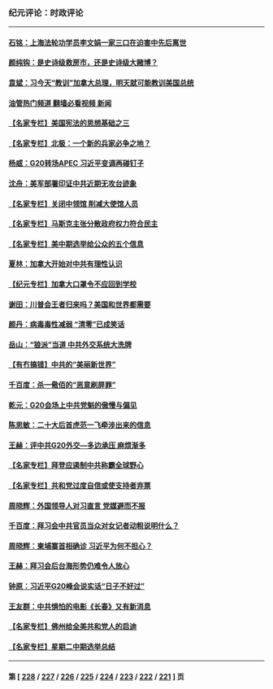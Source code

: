 ### 纪元评论：时政评论
---
#### [石铭：上海法轮功学员李文娟一家三口在迫害中先后离世](../../pages/nsc1025/n13869025.md?11200330) 
#### [颜纯钩：是史诗级救房市，还是史诗级大赌博？](../../pages/nsc1025/n13868940.md?11200330) 
#### [袁斌：习今天“教训”加拿大总理，明天就可能教训美国总统](../../pages/nsc1025/n13868805.md?11200330) 
#### [油管热门频道 翻墙必看视频 新闻](ok?11200330)
#### [【名家专栏】美国宪法的思想基础之三](../../pages/nsc1025/n13868641.md?11200330) 
#### [【名家专栏】北极：一个新的兵家必争之地？](../../pages/nsc1025/n13865685.md?11200330) 
#### [杨威：G20转场APEC 习近平变调再碰钉子](../../pages/nsc1025/n13868132.md?11200330) 
#### [沈舟：美军部署印证中共近期无攻台迹象](../../pages/nsc1025/n13867350.md?11200330) 
#### [【名家专栏】关闭中领馆 削减大使馆人员](../../pages/nsc1025/n13867851.md?11200330) 
#### [【名家专栏】马斯克主张分散政府权力符合民主](../../pages/nsc1025/n13867872.md?11200330) 
#### [【名家专栏】美中期选举给公众的五个信息](../../pages/nsc1025/n13867880.md?11200330) 
#### [夏林：加拿大开始对中共有理性认识](../../pages/nsc1025/n13868041.md?11200330) 
#### [【纪元专栏】加拿大口罩令不应回到学校](../../pages/nsc1025/n13868036.md?11200330) 
#### [谢田：川普会王者归来吗？美国和世界都需要](../../pages/nsc1025/n13868012.md?11200330) 
#### [颜丹：病毒毒性减弱 “清零”已成笑话](../../pages/nsc1025/n13867962.md?11200330) 
#### [岳山：“狼派”当道 中共外交系统大洗牌](../../pages/nsc1025/n13867772.md?11200330) 
#### [【有冇搞错】中共的“美丽新世界”](../../pages/nsc1025/n13867722.md?11200330) 
#### [千百度：杀一儆佰的“恶意刷屏罪”](../../pages/nsc1025/n13867721.md?11200330) 
#### [乾元：G20会场上中共党魁的傲慢与偏见](../../pages/nsc1025/n13867688.md?11200330) 
#### [陈思敏：二十大后首虎范一飞牵涉出来的信息](../../pages/nsc1025/n13867649.md?11200330) 
#### [王赫：评中共G20外交—多边承压 麻烦渐多](../../pages/nsc1025/n13867475.md?11200330) 
#### [【名家专栏】拜登应遏制中共称霸全球野心](../../pages/nsc1025/n13867096.md?11200330) 
#### [【名家专栏】共和党过度自信或使支持者弃票](../../pages/nsc1025/n13867120.md?11200330) 
#### [周晓辉：外国领导人对习直言 党媒避而不报](../../pages/nsc1025/n13867233.md?11200330) 
#### [千百度：拜习会中共官员当众对女记者动粗说明什么？](../../pages/nsc1025/n13866801.md?11200330) 
#### [周晓辉：柬埔寨首相确诊 习近平为何不担心？](../../pages/nsc1025/n13866538.md?11200330) 
#### [王赫：拜习会后台海形势仍难令人放心](../../pages/nsc1025/n13866541.md?11200330) 
#### [钟原：习近平G20峰会说实话“日子不好过”](../../pages/nsc1025/n13866690.md?11200330) 
#### [王友群：中共惧怕的电影《长春》又有新消息](../../pages/nsc1025/n13866625.md?11200330) 
#### [【名家专栏】佛州给全美共和党人的启迪](../../pages/nsc1025/n13865663.md?11200330) 
#### [【名家专栏】星期二中期选举总结](../../pages/nsc1025/n13866428.md?11200330) 

---
#### 第 [ [228](./228.md?11200330) / [227](./227.md?11200330) / [226](./226.md?11200330) / [225](./225.md?11200330) / [224](./224.md?11200330) / [223](./223.md?11200330) / [222](./222.md?11200330) / [221](./221.md?11200330) ] 页
